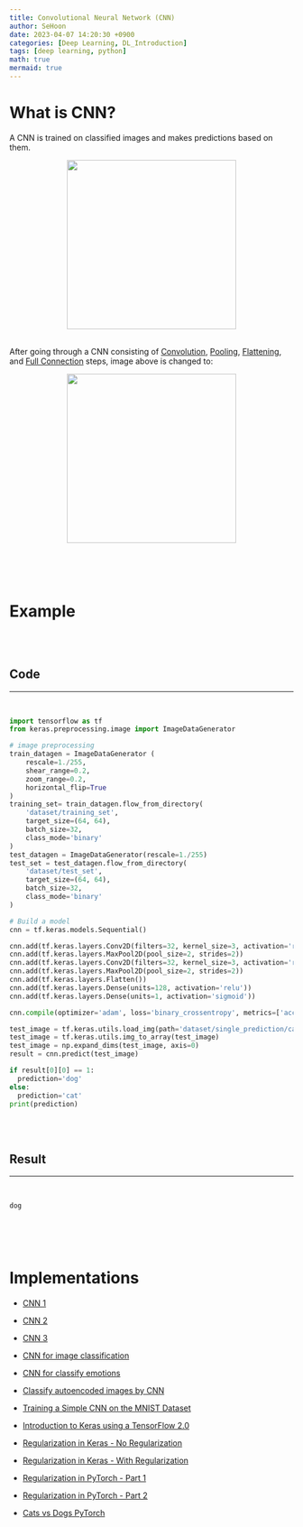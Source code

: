 ```yaml
---
title: Convolutional Neural Network (CNN)
author: SeHoon
date: 2023-04-07 14:20:30 +0900
categories: [Deep Learning, DL_Introduction]
tags: [deep learning, python]
math: true
mermaid: true
---
```


# What is CNN?
A CNN is trained on classified images and makes predictions based on them.

<center>
<img src="https://user-images.githubusercontent.com/28240052/230618807-27c32f4f-f075-4cd9-b159-d454139b4339.png" width=300>
</center>
<br>

After going through a CNN consisting of [Convolution](https://csh970605.github.io/posts/Convolution_Operation/), [Pooling](https://csh970605.github.io/posts/Pooling/), [Flattening](https://csh970605.github.io/posts/Flattening/), and [Full Connection](https://csh970605.github.io/posts/Full_Connection/) steps, image above is changed to:
<center>
<img src="https://user-images.githubusercontent.com/28240052/230618829-5332cbf1-2c30-4349-8b85-ffd6c274bc4e.png" width=300>
</center>

<br><br><br>

# Example
<br><br>

## Code
---
<br>

```py
import tensorflow as tf
from keras.preprocessing.image import ImageDataGenerator

# image preprocessing
train_datagen = ImageDataGenerator (
    rescale=1./255,
    shear_range=0.2,
    zoom_range=0.2,
    horizontal_flip=True
)
training_set= train_datagen.flow_from_directory(
    'dataset/training_set',
    target_size=(64, 64),
    batch_size=32,
    class_mode='binary'
)
test_datagen = ImageDataGenerator(rescale=1./255)
test_set = test_datagen.flow_from_directory(
    'dataset/test_set',
    target_size=(64, 64),
    batch_size=32,
    class_mode='binary'
)

# Build a model
cnn = tf.keras.models.Sequential()

cnn.add(tf.keras.layers.Conv2D(filters=32, kernel_size=3, activation='relu', input_shape=[64,64,3]))
cnn.add(tf.keras.layers.MaxPool2D(pool_size=2, strides=2))
cnn.add(tf.keras.layers.Conv2D(filters=32, kernel_size=3, activation='relu'))
cnn.add(tf.keras.layers.MaxPool2D(pool_size=2, strides=2))
cnn.add(tf.keras.layers.Flatten())
cnn.add(tf.keras.layers.Dense(units=128, activation='relu'))
cnn.add(tf.keras.layers.Dense(units=1, activation='sigmoid'))

cnn.compile(optimizer='adam', loss='binary_crossentropy', metrics=['accuracy'])

test_image = tf.keras.utils.load_img(path='dataset/single_prediction/cat_or_dog_1.jpg', target_size=(64,64))
test_image = tf.keras.utils.img_to_array(test_image)
test_image = np.expand_dims(test_image, axis=0)
result = cnn.predict(test_image)

if result[0][0] == 1:
  prediction='dog'
else:
  prediction='cat'
print(prediction)
```
<br><br>

## Result
---
<br>

```
dog
```

<br><br><br>

# Implementations

+ [CNN 1](https://github.com/csh970605/Deep_Learning_A-Z/tree/main/Part%202%20-%20CNN/Section%205%20-%20Convolutional%20Neural%20Networks%20(CNN)/Python)<br> 
+ [CNN 2](https://github.com/csh970605/Complete-Guide-on-TensorFlow-2.0/tree/main/Section%204)<br> 
+ [CNN 3](https://github.com/csh970605/TensorFlow-2.0-Practical/tree/main/Section%205)<br> 
+ [CNN for image classification](https://github.com/csh970605/Computer-Vision-Masterclass/tree/main/Section%205)<br> 
+ [CNN for classify emotions](https://github.com/csh970605/Computer-Vision-Masterclass/tree/main/Section%207)<br>
+ [Classify autoencoded images by CNN](https://github.com/csh970605/Computer-Vision-Masterclass/tree/main/Section%208)<br>

+ [Training a Simple CNN on the MNIST Dataset](https://github.com/csh970605/Modern_Computer_Vision/tree/main/Deep%20Learning%20CV)<br>

+ [Introduction to Keras using a TensorFlow 2.0](https://github.com/csh970605/Modern_Computer_Vision/blob/main/Deep%20Learning%20CV/2.%20Keras%20TensorFlow%20CNN%20MNIST%20Tutorial.ipynb)<br>

+ [Regularization in Keras - No Regularization](https://github.com/csh970605/Modern_Computer_Vision/blob/main/Deep%20Learning%20CV/5.%20Keras%20-Fashion-MNIST%20Part%201%20-%20No%20Regularization.ipynb)<br>

+ [Regularization in Keras - With Regularization](https://github.com/csh970605/Modern_Computer_Vision/blob/main/Deep%20Learning%20CV/6.%20Keras%20-Fashion-MNIST%20Part%201%20-%20With%20Regularization.ipynb)<br>

+ [Regularization in PyTorch - Part 1](https://github.com/csh970605/Modern_Computer_Vision/blob/main/Deep%20Learning%20CV/7.%20PyTorch%20-%20Fashion-MNSIT%20Part%201%20-%20No%20Regularization.ipynb)<br>

+ [Regularization in PyTorch - Part 2](https://github.com/csh970605/Modern_Computer_Vision/blob/main/Deep%20Learning%20CV/8.%20PyTorch%20-%20Fashion-MNSIT%20Part%202%20-%20With%20Regularization.ipynb.ipynb)<br>

+ [Cats vs Dogs PyTorch](https://github.com/csh970605/Modern_Computer_Vision/blob/main/Deep%20Learning%20CV/17.%20Cats%20vs%20Dogs%20PyTorch.ipynb)
